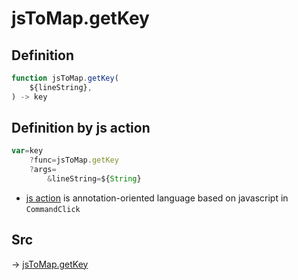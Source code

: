 # jsToMap.getKey

## Definition

```js.js
function jsToMap.getKey(
	${lineString},
) -> key
```


## Definition by js action

```js.js
var=key
	?func=jsToMap.getKey
	?args=
		&lineString=${String}
```

- [js action](#) is annotation-oriented language based on javascript in `CommandClick`



## Src

-> [jsToMap.getKey](https://github.com/puutaro/CommandClick/blob/master/app/src/main/java/com/puutaro/commandclick/fragment_lib/terminal_fragment/js_interface/text/JsToMap.kt#L29)



